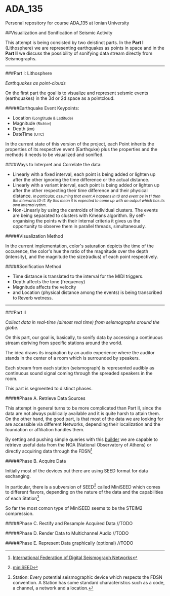 # ADA_135
Personal repository for course ADA_135 at Ionian University

##Visualization and Sonification of Seismic Activity

This attempt is being consisted by two deistinct parts.
In the <b>Part I</b> (Lithosphere) we are representing earthquakes as points in space and in the <b>Part II</b> we discuss the possibility of sonifying data stream directly from Seismographs.

***
###Part I: Lithosphere

<cite>Earthquakes as point-clouds</cite>

On the first part the goal is to visualize and represent seismic events (earthquakes) in the 3d or 2d space as a pointcloud.

#####Earthquake Event Keypoints:

- Location <small>(Longtitude & Lattitude)</small>
- Magnitude <small>(Richter)</small>
- Depth <small>(km)</small>
- DateTime <small>(UTC)</small>

In the current state of this version of the project, each Point inherits the properties of its respective event (Earthquke) plus the properties and the methods it needs to be visualized and sonified.

####Ways to Interpret and Correlate the data:

- Linearly with a fixed interval, each point is being added or lighten up after the other ignoring the time difference or the actual distance.
- Linearly with a variant interval, each point is being added or lighten up after the other respecting their time difference and their physical distance.
  <small><i>In particular, assuming that event A happens in t0 and event be in t1 then the interval is t0-t1. By this mean it is expected to come up with an output which has its own internal rythm.</i></small>
- Non-Linearly by using the centroids of individual clusters. The events are being separated to clusters with Kmeans algorithm. By self-organising the points with their internal criteria it gives us the opportunity to observe them in parallel threads, simultaneously.


#####Visualization Method

In the current implementation, color's saturation depicts the time of the occurence, the color's hue the ratio of the magnitude over the depth (intensity), and the magnitude the size(radius) of each point respectively.

#####Sonification Method

- Time distance is translated to the interval for the MIDI triggers.
- Depth affects the tone (frequency)
- Magnitude affects the velocity
- and Location (physical distance among the events) is being transcribed to Reverb wetness.  


***
###Part II

<cite>Collect data in real-time (almost real time) from seismographs around the globe.</cite>

On this part, our goal is, basically, to sonify data by accessing a continuous stream deriving from specific stations around the world.

The idea draws its inspiration by an audio experience where the auditor stands in the center of a room which is surrounded by speakers.

Each stream from each station (seismograph) is represented audibly as continuous sound signal coming through the spreaded speakers in the room.


This part is segmented to distinct phases.

#####Phase A. Retrieve Data Sources

This attempt in general turns to be more complicated than Part II, since the data are not always publically available and it is quite harsh to attain them.
On the other hand, the good part, is that most of the data we are looking for are accessible via different Networks, depending their localization and the foundation or affiliation handles them.

By setting and pushing simple queries with this [builder](http://eida.gein.noa.gr/fdsnws/dataselect/1/builder) we are capable to retrieve useful data from the NOA (National Observatory of Athens) or directly acquiring data through the FDSN[^1]

#####Phase B. Acquire Data

Initially most of the devices out there are using SEED format for data exchanging. 

In particular, there is a subversion of SEED[^10] called MiniSEED which comes to different flavors, depending on the nature of the data and the capabilities of each Station[^5]

So far the most comon type of MiniSEED seems to be the STEIM2 compression. 

#####Phase C. Rectify and Resample Acquired Data
//TODO

#####Phase D. Render Data to Multichannel Audio
//TODO

#####Phase E. Represent Data graphically (optional)
//TODO








[^1]: [International Federation of Digital Seismograph Networks](http://www.fdsn.org/)
[^5]: Station: Every potential seismographic device which respects the FDSN convention. A Station has some standard characteristics such as a code, a channel, a network and a location.
[^10]: [miniSEED](https://ds.iris.edu/ds/nodes/dmc/data/formats/miniseed/)
